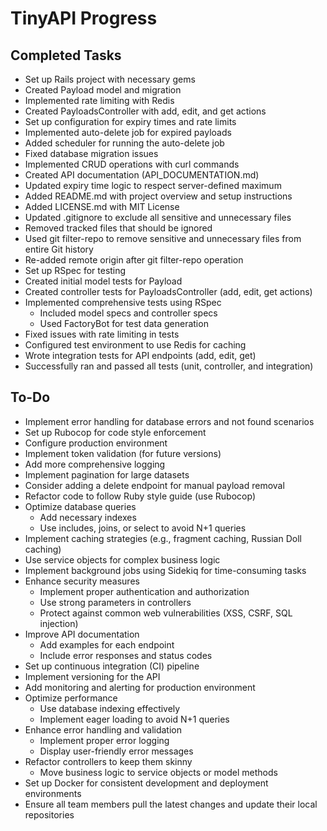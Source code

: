# TinyAPI Progress

## Completed Tasks
- Set up Rails project with necessary gems
- Created Payload model and migration
- Implemented rate limiting with Redis
- Created PayloadsController with add, edit, and get actions
- Set up configuration for expiry times and rate limits
- Implemented auto-delete job for expired payloads
- Added scheduler for running the auto-delete job
- Fixed database migration issues
- Implemented CRUD operations with curl commands
- Created API documentation (API_DOCUMENTATION.md)
- Updated expiry time logic to respect server-defined maximum
- Added README.md with project overview and setup instructions
- Added LICENSE.md with MIT License
- Updated .gitignore to exclude all sensitive and unnecessary files
- Removed tracked files that should be ignored
- Used git filter-repo to remove sensitive and unnecessary files from entire Git history
- Re-added remote origin after git filter-repo operation
- Set up RSpec for testing
- Created initial model tests for Payload
- Created controller tests for PayloadsController (add, edit, get actions)
- Implemented comprehensive tests using RSpec
  - Included model specs and controller specs
  - Used FactoryBot for test data generation
- Fixed issues with rate limiting in tests
- Configured test environment to use Redis for caching
- Wrote integration tests for API endpoints (add, edit, get)
- Successfully ran and passed all tests (unit, controller, and integration)

## To-Do
- Implement error handling for database errors and not found scenarios
- Set up Rubocop for code style enforcement
- Configure production environment
- Implement token validation (for future versions)
- Add more comprehensive logging
- Implement pagination for large datasets
- Consider adding a delete endpoint for manual payload removal
- Refactor code to follow Ruby style guide (use Rubocop)
- Optimize database queries
  - Add necessary indexes
  - Use includes, joins, or select to avoid N+1 queries
- Implement caching strategies (e.g., fragment caching, Russian Doll caching)
- Use service objects for complex business logic
- Implement background jobs using Sidekiq for time-consuming tasks
- Enhance security measures
  - Implement proper authentication and authorization
  - Use strong parameters in controllers
  - Protect against common web vulnerabilities (XSS, CSRF, SQL injection)
- Improve API documentation
  - Add examples for each endpoint
  - Include error responses and status codes
- Set up continuous integration (CI) pipeline
- Implement versioning for the API
- Add monitoring and alerting for production environment
- Optimize performance
  - Use database indexing effectively
  - Implement eager loading to avoid N+1 queries
- Enhance error handling and validation
  - Implement proper error logging
  - Display user-friendly error messages
- Refactor controllers to keep them skinny
  - Move business logic to service objects or model methods
- Set up Docker for consistent development and deployment environments
- Ensure all team members pull the latest changes and update their local repositories